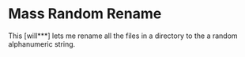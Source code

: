 # Mass Random Rename

This \[will***] lets me rename all the files in a directory to the a random alphanumeric string.
